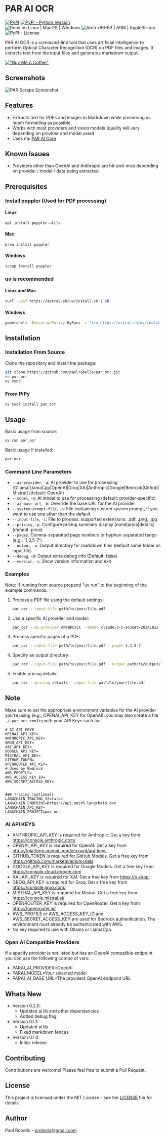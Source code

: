 # PAR AI OCR

[![PyPI](https://img.shields.io/pypi/v/par_ocr)](https://pypi.org/project/par_ocr/)
[![PyPI - Python Version](https://img.shields.io/pypi/pyversions/par_ocr.svg)](https://pypi.org/project/par_ocr/)  
![Runs on Linux | MacOS | Windows](https://img.shields.io/badge/runs%20on-Linux%20%7C%20MacOS%20%7C%20Windows-blue)
![Arch x86-63 | ARM | AppleSilicon](https://img.shields.io/badge/arch-x86--64%20%7C%20ARM%20%7C%20AppleSilicon-blue)  
![PyPI - License](https://img.shields.io/pypi/l/par_ocr)

PAR AI OCR is a command-line tool that uses artificial intelligence to perform Optical Character Recognition (OCR) on PDF files and images. 
It extracts text from the input files and generates markdown output.

[!["Buy Me A Coffee"](https://www.buymeacoffee.com/assets/img/custom_images/orange_img.png)](https://buymeacoffee.com/probello3)

## Screenshots
![PAR Scrape Screenshot](https://raw.githubusercontent.com/paulrobello/par_ocr/main/Screenshot.png)

## Features
- Extracts text for PDFs and images to Markdown while preserving as much formatting as possible.
- Works with most providers and vision models (quality will vary depending on provider and model used)
- Uses my [PAR AI Core](https://github.com/paulrobello/par_ai_core)


## Known Issues
- Providers other than OpenAI and Anthropic are hit-and-miss depending on provider / model / data being extracted.

## Prerequisites

### Install poppler (Used for PDF processing)

#### Linux
```bash
apt install poppler-utils
```

#### Mac
```bash
brew install poppler
```

#### Windows
```bash
scoop install poppler
```

### uv is recommended

#### Linux and Mac
```bash
curl -LsSf https://astral.sh/uv/install.sh | sh
```

#### Windows
```bash
powershell -ExecutionPolicy ByPass -c "irm https://astral.sh/uv/install.ps1 | iex"
```


## Installation

### Installation From Source
Clone the repository and install the package:

```bash
git clone https://github.com/paulrobello/par_ocr.git
cd par_ocr
uv sync
```

### From PiPy

```bash
uv tool install par_ocr
```

## Usage

Basic usage from source:

```bash
uv run par_ocr
```


Basic usage if installed:

```bash
par_ocr
```

### Command Line Parameters

- `--ai-provider`, `-a`: AI provider to use for processing [Ollama|LlamaCpp|OpenAI|Groq|XAI|Anthropic|Google|Bedrock|Github|Mistral] (default: OpenAI)
- `--model`, `-m`: AI model to use for processing (default: provider-specific)
- `--ai-base-url`, `-b`: Override the base URL for the AI provider
- `--system-prompt-file`, `-p`: File containing custom system prompt, if you want to use one other than the default
- `--input-file`, `-i`: File to process, supported extensions: .pdf, .png, .jpg
- `--pricing`, `-p`: Configure pricing summary display [none|price|details] (default: price)
- `--pages`: Comma-separated page numbers or hyphen-separated range (e.g., '1,3,5-7')
- `--output`, `-o`: Output directory for markdown files (default same folder as input file)
- `--debug`, `-D`: Output extra debug info (Default: false)
- `--version`, `-v`: Show version information and exit

### Examples

Note: If running from source prepend "uv run" to the beginning of the example commands.

1. Process a PDF file using the default settings:
   ```bash
   par_ocr --input-file path/to/your/file.pdf
   ```

2. Use a specific AI provider and model:
   ```bash
   par_ocr --ai-provider ANTHROPIC --model claude-3-5-sonnet-20241022 --input-file path/to/your/file.pdf
   ```

3. Process specific pages of a PDF:
   ```bash
   par_ocr --input-file path/to/your/file.pdf --pages 1,3,5-7
   ```

4. Specify an output directory:
   ```bash
   par_ocr --input-file path/to/your/file.pdf --output path/to/output/directory
   ```

5. Enable pricing details:
   ```bash
   par_ocr --pricing details --input-file path/to/your/file.pdf 
   ```

## Note

Make sure to set the appropriate environment variables for the AI provider you're using (e.g., OPENAI_API_KEY for OpenAI).
you may also create a file `~/.par_ocr_config` with your API Keys such as:

```shell
# AI API KEYS
OPENAI_API_KEY=
ANTHROPIC_API_KEY=
GROQ_API_KEY=
XAI_API_KEY=
GOOGLE_API_KEY=
MISTRAL_API_KEY=
GITHUB_TOKEN=
OPENROUTER_API_KEY=
# Used by Bedrock
AWS_PROFILE=
AWS_ACCESS_KEY_ID=
AWS_SECRET_ACCESS_KEY=


### Tracing (optional)
LANGCHAIN_TRACING_V2=false
LANGCHAIN_ENDPOINT=https://api.smith.langchain.com
LANGCHAIN_API_KEY=
LANGCHAIN_PROJECT=par_ocr
```

### AI API KEYS

* ANTHROPIC_API_KEY is required for Anthropic. Get a key from https://console.anthropic.com/
* OPENAI_API_KEY is required for OpenAI. Get a key from https://platform.openai.com/account/api-keys
* GITHUB_TOKEN is required for GitHub Models. Get a free key from https://github.com/marketplace/models
* GOOGLE_API_KEY is required for Google Models. Get a free key from https://console.cloud.google.com
* XAI_API_KEY is required for XAI. Get a free key from https://x.ai/api
* GROQ_API_KEY is required for Groq. Get a free key from https://console.groq.com/
* MISTRAL_API_KEY is required for Mistral. Get a free key from https://console.mistral.ai/
* OPENROUTER_KEY is required for OpenRouter. Get a key from https://openrouter.ai/
* AWS_PROFILE or AWS_ACCESS_KEY_ID and AWS_SECRET_ACCESS_KEY are used for Bedrock authentication. The environment must
  already be authenticated with AWS.
* No key required to use with Ollama or LlamaCpp.

### Open AI Compatible Providers

If a specify provider is not listed but has an OpenAI compatible endpoint you can use the following combo of vars:
* PARAI_AI_PROVIDER=OpenAI
* PARAI_MODEL=Your selected model
* PARAI_AI_BASE_URL=The providers OpenAI endpoint URL

## Whats New
- Version 0.2.0:
  - Updated ai lib and other dependencies
  - Added debug flag
- Version 0.1.1:
  - Updated ai lib
  - Fixed markdown fences
- Version 0.1.0:
  - Initial release

## Contributing

Contributions are welcome! Please feel free to submit a Pull Request.

## License

This project is licensed under the MIT License - see the [LICENSE](LICENSE) file for details.

## Author

Paul Robello - probello@gmail.com
